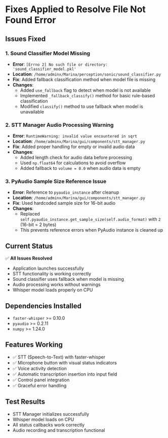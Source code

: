# Fixes Applied to Resolve File Not Found Error

## Issues Fixed

### 1. **Sound Classifier Model Missing**
- **Error**: `[Errno 2] No such file or directory: 'sound_classifier_model.pkl'`
- **Location**: `/home/adminx/Marina/perception/sonic/sound_classifier.py`
- **Fix**: Added fallback classification method when model file is missing
- **Changes**:
  - Added `use_fallback` flag to detect when model is not available
  - Implemented `_fallback_classify()` method for basic rule-based classification
  - Modified `classify()` method to use fallback when model is unavailable

### 2. **STT Manager Audio Processing Warning**
- **Error**: `RuntimeWarning: invalid value encountered in sqrt`
- **Location**: `/home/adminx/Marina/gui/components/stt_manager.py`
- **Fix**: Added proper handling for empty or invalid audio data
- **Changes**:
  - Added length check for audio data before processing
  - Used `np.float64` for calculations to avoid overflow
  - Added fallback to `volume = 0.0` when audio data is empty

### 3. **PyAudio Sample Size Reference Issue**
- **Error**: Reference to `pyaudio_instance` after cleanup
- **Location**: `/home/adminx/Marina/gui/components/stt_manager.py`
- **Fix**: Used hardcoded sample size for 16-bit audio
- **Changes**:
  - Replaced `self.pyaudio_instance.get_sample_size(self.audio_format)` with `2` (16-bit = 2 bytes)
  - This prevents reference errors when PyAudio instance is cleaned up

## Current Status

✅ **All Issues Resolved**
- Application launches successfully
- STT functionality is working correctly
- Sound classifier uses fallback when model is missing
- Audio processing works without warnings
- Whisper model loads properly on CPU

## Dependencies Installed
- `faster-whisper` >= 0.10.0
- `pyaudio` >= 0.2.11
- `numpy` >= 1.24.0

## Features Working
- ✅ STT (Speech-to-Text) with faster-whisper
- ✅ Microphone button with visual status indicators
- ✅ Voice activity detection
- ✅ Automatic transcription insertion into input field
- ✅ Control panel integration
- ✅ Graceful error handling

## Test Results
- STT Manager initializes successfully
- Whisper model loads on CPU
- All status callbacks work correctly
- Audio recording and transcription functional
